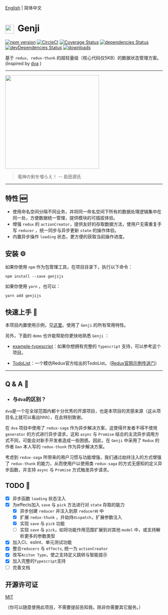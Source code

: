 [English](https://github.com/kelekexiao123/genjijs/blob/master/README.md) | 简体中文
# <img src="https://user-images.githubusercontent.com/17807197/72414887-3b7b6080-37ae-11ea-87db-d350efb54a8e.png" width="28" height="28" align="center" style="margin-right: 5px" /> Genji

[![npm version](https://img.shields.io/npm/v/genjijs.svg)](https://www.npmjs.com/package/genjijs)
[![CircleCI](https://circleci.com/gh/kelekexiao123/genjijs.svg?style=svg)](https://circleci.com/gh/kelekexiao123/genjijs)
[![Coverage Status](https://coveralls.io/repos/github/kelekexiao123/genjijs/badge.svg?branch=master)](https://coveralls.io/github/kelekexiao123/genjijs?branch=master)
[![dependencies Status](https://david-dm.org/kelekexiao123/genjijs/status.svg)](https://david-dm.org/kelekexiao123/genjijs)
[![devDependencies Status](https://david-dm.org/kelekexiao123/genjijs/dev-status.svg)](https://david-dm.org/kelekexiao123/genjijs?type=dev)
[![downloads](https://img.shields.io/npm/dm/genjijs.svg)](https://npmcharts.com/compare/genjijs?minimal=true)

基于 `redux`、`redux-thunk` 的超轻量级（核心代码仅5KB）的数据状态管理方案。(Inspired by [dva](https://github.com/dvajs/dva) )

---

<img src="https://user-images.githubusercontent.com/17807197/72416259-3835a400-37b1-11ea-91ed-0ca72d361802.gif" width="300" />

> 竜神の剣を喰らえ！ -- 島田源氏

---

## 特性 :new:

* 使用命名空间分隔不同业务，并将同一命名空间下所有的数据处理逻辑集中在同一处，方便数据统一管理，提供模块的可插拔体验。
* 增强 `redux` 的 `actionCreator`，提供友好的存取数据方法，使用户无需重复手写 `reducer` ，统一同步与异步更新 `state` 的操作体验。
* 内置异步操作 `loading` 状态，更方便的获取当前操作进度。

## 安装 :gear:

如果你使用 `npm` 作为包管理工具，在项目目录下，执行以下命令：

```
npm install --save genjijs
```

如果你使用 `yarn` ，也可以：
```
yarn add genjijs
```

## 快速上手 :beginner:

本项目内置使用示例，见[这里](https://github.com/kelekexiao123/genjijs/tree/master/example)。使用了 `Genji` 的所有常用特性。

另外，下面的 `demo` 也许能帮助你更快地熟悉 `Genji` ：

* [example-typescript](https://codesandbox.io/s/genji-typescript-3dcoo?fontsize=14&hidenavigation=1&theme=dark)：如果你想拥有完整的 `Typescript` 支持，可以参考这个项目。

* [TodoList](https://codesandbox.io/s/genji-todolist-v5c8t?fontsize=14&hidenavigation=1&theme=dark)：一个模仿Redux官方给出的TodoList。（[Redux官网示例传送门](https://codesandbox.io/s/github/reduxjs/redux/tree/master/examples/todos)）

---

## Q & A :book:

* ### 与`dva`的区别？

`dva`是一个在全球范围内都十分优秀的开源项目，也是本项目的灵感来源（这从项目名上就可以看出hhh），在此特别致谢。

在 `dva` 项目中使用了 `redux-saga` 作为异步解决方案，这使得开发者不得不使用 `generator` 的方式进行异步请求，这和 `async` 与 `Promise` 结合的主流异步调用方式不同，可能会对新手开发者造成一些困惑。因此，在 `Genji` 中采用了 `Redux` 的作者 `Dan` 本人写的 `redux-thunk` 作为异步解决方案。

考虑到 `redux-saga` 所带来的用户习惯与功能增强，我们通过劫持注入的方式增强了 `redux-thunk` 的能力，从而使用户以使用类 `redux-saga` 的方式无感知的定义异步函数，并支持 `async` 与 `Promise` 方式触发异步请求。

## TODO :construction:

- [x] 异步函数 `loading` 状态注入
- [x] 为effects加入 `save` 与 `pick` 方法进行对 `state` 存取的能力
  - [x] 异步创建 `reducer` 并注入到原 `reducer树` 中
  - [x] 扩展 `redux-thunk` ，并劫持`dispatch`，扩展参数注入
  - [x] 实现 `save` 与 `pick` 功能
  - [ ] 实现 `save` 与 `pick`，如将功能作用范围扩展到对其他 `model` 中，或支持解析更多的参数类型
- [x] 加入CI、eslint、单元测试功能
- [x] 整合`reducers` 与 `effects`, 统一为 `actionCreator`
- [x] 改写`Aciton Type`，使之支持定义跳转与智能提示
- [x] 加入完整的`Typescript`支持
- [ ] 完善文档

## 开源许可证

[MIT](https://github.com/kelekexiao123/genjijs/blob/master/LICENSE)

（你可以随意使用此项目，不需要提前告知我，除非你需要其它服务。）